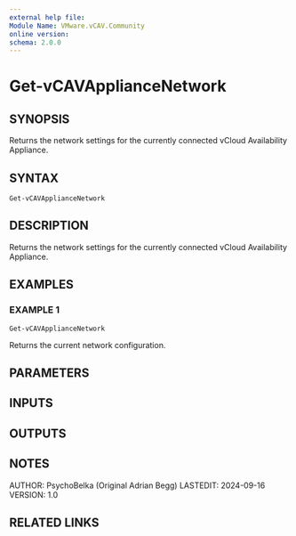 ```yaml
---
external help file:
Module Name: VMware.vCAV.Community
online version:
schema: 2.0.0
---
```


# Get-vCAVApplianceNetwork

## SYNOPSIS
Returns the network settings for the currently connected vCloud Availability Appliance.

## SYNTAX

```
Get-vCAVApplianceNetwork
```

## DESCRIPTION
Returns the network settings for the currently connected vCloud Availability Appliance.

## EXAMPLES

### EXAMPLE 1
```
Get-vCAVApplianceNetwork
```

Returns the current network configuration.

## PARAMETERS

## INPUTS

## OUTPUTS

## NOTES
AUTHOR: PsychoBelka (Original Adrian Begg)
LASTEDIT: 2024-09-16
VERSION: 1.0

## RELATED LINKS
